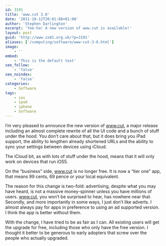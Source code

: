 ```yaml
---
id: 3191
title: 'www.cut 3.0'
date: '2011-10-12T20:01:08+01:00'
author: 'Stephen Darlington'
excerpt: 'Yee-ha! A new version of www.cut is available!'
layout: post
guid: 'http://www.zx81.org.uk/?p=3191'
aliases: ['/computing/software/www-cut-3-0.html']
image:
    - ''
embed:
    - 'This is the default text'
seo_follow:
    - 'false'
seo_noindex:
    - 'false'
categories:
    - Software
tags:
    - ios
    - ipad
    - iphone
    - Software
---
```


I’m very pleased to announce the new version of www.cut, a major release including an almost complete rewrite of all the UI code and a bunch of stuff under the hood. You don’t care about that, but it does bring you iPad support, the ability to lengthen already shortened URLs and the ability to sync your settings between devices using iCloud.

The iCloud bit, as with lots of stuff under the hood, means that it will only work on devices that run iOS5.

On the “business” side, www.cut is no longer free. It is now a “tier one” app, that means 99 cents, 69 pence or your local equivalent.

The reason for this change is two-fold: advertising, despite what you may have heard, is not a massive money-spinner unless you have millions of users. www.cut, you won’t be surprised to hear, has nowhere near that. Secondly, and more importantly in some ways, I just don’t like adverts. I almost always pay for apps in preference to using an ad supported version. I think the app is better without them.

With the change, I have tried to be as fair as I can. All existing users will get the upgrade for free, including those who only have the free version. I thought it better to be generous to early adopters that screw over the people who actually upgraded.